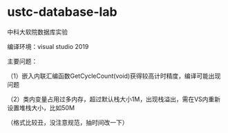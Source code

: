 # ustc-database-lab
中科大软院数据库实验

编译环境：visual studio 2019

主要问题：

（1）嵌入内联汇编函数GetCycleCount(void)获得较高计时精度，编译可能出现问题

（2）类内变量占用过多内存，超过默认栈大小1M，出现栈溢出，需在VS内重新设置堆栈大小，比如50M

（格式比较丑，没注意规范，抽时间改一下）
